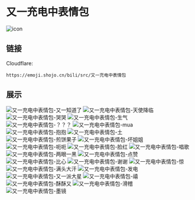 # 又一充电中表情包
![icon](https://emoji.shojo.cn/bili/src/又一充电中表情包/icon.png)
## 链接
Cloudflare:
```
https://emoji.shojo.cn/bili/src/又一充电中表情包
```
## 展示
![又一充电中表情包-又一知道了](https://emoji.shojo.cn/bili/src/又一充电中表情包/又一充电中表情包-又一知道了.png)
![又一充电中表情包-天使降临](https://emoji.shojo.cn/bili/src/又一充电中表情包/又一充电中表情包-天使降临.png)
![又一充电中表情包-哭哭](https://emoji.shojo.cn/bili/src/又一充电中表情包/又一充电中表情包-哭哭.png)
![又一充电中表情包-生气](https://emoji.shojo.cn/bili/src/又一充电中表情包/又一充电中表情包-生气.png)
![又一充电中表情包-？？？](https://emoji.shojo.cn/bili/src/又一充电中表情包/又一充电中表情包-？？？.png)
![又一充电中表情包-mua](https://emoji.shojo.cn/bili/src/又一充电中表情包/又一充电中表情包-mua.png)
![又一充电中表情包-抱抱](https://emoji.shojo.cn/bili/src/又一充电中表情包/又一充电中表情包-抱抱.png)
![又一充电中表情包-土](https://emoji.shojo.cn/bili/src/又一充电中表情包/又一充电中表情包-土.png)
![又一充电中表情包-煎饼果子](https://emoji.shojo.cn/bili/src/又一充电中表情包/又一充电中表情包-煎饼果子.png)
![又一充电中表情包-坏姐姐](https://emoji.shojo.cn/bili/src/又一充电中表情包/又一充电中表情包-坏姐姐.png)
![又一充电中表情包-呃呃](https://emoji.shojo.cn/bili/src/又一充电中表情包/又一充电中表情包-呃呃.png)
![又一充电中表情包-脸红](https://emoji.shojo.cn/bili/src/又一充电中表情包/又一充电中表情包-脸红.png)
![又一充电中表情包-唱歌](https://emoji.shojo.cn/bili/src/又一充电中表情包/又一充电中表情包-唱歌.png)
![又一充电中表情包-两眼一黑](https://emoji.shojo.cn/bili/src/又一充电中表情包/又一充电中表情包-两眼一黑.png)
![又一充电中表情包-点赞](https://emoji.shojo.cn/bili/src/又一充电中表情包/又一充电中表情包-点赞.png)
![又一充电中表情包-比心](https://emoji.shojo.cn/bili/src/又一充电中表情包/又一充电中表情包-比心.png)
![又一充电中表情包-谢谢](https://emoji.shojo.cn/bili/src/又一充电中表情包/又一充电中表情包-谢谢.png)
![又一充电中表情包-惊](https://emoji.shojo.cn/bili/src/又一充电中表情包/又一充电中表情包-惊.png)
![又一充电中表情包-满头大汗](https://emoji.shojo.cn/bili/src/又一充电中表情包/又一充电中表情包-满头大汗.png)
![又一充电中表情包-发电](https://emoji.shojo.cn/bili/src/又一充电中表情包/又一充电中表情包-发电.png)
![又一充电中表情包-又一派大星](https://emoji.shojo.cn/bili/src/又一充电中表情包/又一充电中表情包-又一派大星.png)
![又一充电中表情包-禧](https://emoji.shojo.cn/bili/src/又一充电中表情包/又一充电中表情包-禧.png)
![又一充电中表情包-酥酥又](https://emoji.shojo.cn/bili/src/又一充电中表情包/又一充电中表情包-酥酥又.png)
![又一充电中表情包-滑稽](https://emoji.shojo.cn/bili/src/又一充电中表情包/又一充电中表情包-滑稽.png)
![又一充电中表情包-墨镜](https://emoji.shojo.cn/bili/src/又一充电中表情包/又一充电中表情包-墨镜.png)
